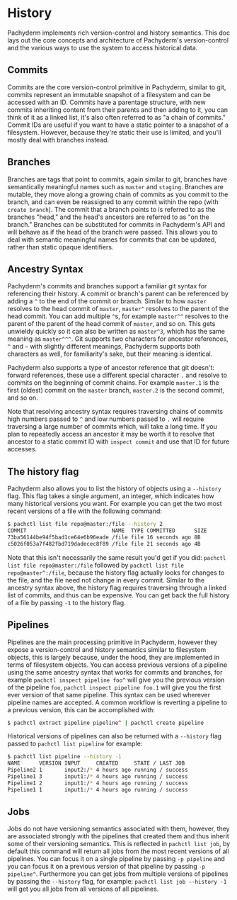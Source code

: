 # History

Pachyderm implements rich version-control and history semantics. This doc
lays out the core concepts and architecture of Pachyderm's version-control
and the various ways to use the system to access historical data.

## Commits

Commits are the core version-control primitive in Pachyderm, similar to
git, commits represent an immutable snapshot of a filesystem and can be
accessed with an ID. Commits have a parentage structure, with new commits
inheriting content from their parents and then adding to it, you can think
of it as a linked list, it's also often referred to as "a chain of
commits." Commit IDs are useful if you want to have a static pointer to
a snapshot of a filesystem. However, because they're static their use is
limited, and you'll mostly deal with branches instead.

## Branches

Branches are tags that point to commits, again similar to git, branches
have semantically meaningful names such as `master` and `staging`.
Branches are mutable, they move along a growing chain of commits as you
commit to the branch, and can even be reassigned to any commit within the
repo (with `create branch`). The commit that a branch points to is
referred to as the branches "head," and the head's ancestors are referred
to as "on the branch." Branches can be substituted for commits in
Pachyderm's API and will behave as if the head of the branch were passed.
This allows you to deal with semantic meaningful names for commits that
can be updated, rather than static opaque identifiers.

## Ancestry Syntax

Pachyderm's commits and branches support a familiar git syntax for
referencing their history. A commit or branch's parent can be referenced
by adding a `^` to the end of the commit or branch. Similar to how
`master` resolves to the head commit of `master`, `master^` resolves
to the parent of the head commit. You can add multiple `^`s, for example
`master^^` resolves to the parent of the parent of the head commit of
`master`, and so on. This gets unwieldy quickly so it can also be written
as `master^3`, which has the same meaning as `master^^^`. Git supports two
characters for ancestor references, `^` and `~` with slightly different
meanings, Pachyderm supports both characters as well, for familiarity's
sake, but their meaning is identical.

Pachyderm also supports a type of ancestor reference that git doesn't:
forward references, these use a different special character `.` and
resolve to commits on the beginning of commit chains. For example
`master.1` is the first (oldest) commit on the `master` branch, `master.2`
is the second commit, and so on.

Note that resolving ancestry syntax requires traversing chains of commits
high numbers passed to `^` and low numbers passed to `.` will require
traversing a large number of commits which, will take a long time. If you
plan to repeatedly access an ancestor it may be worth it to resolve that
ancestor to a static commit ID with `inspect commit` and use that ID for
future accesses.

## The history flag

Pachyderm also allows you to list the history of objects using
a `--history` flag. This flag takes a single argument, an integer, which
indicates how many historical versions you want. For example you can get
the two most recent versions of a file with the following command:

```sh
$ pachctl list file repo@master:/file --history 2
COMMIT                           NAME  TYPE COMMITTED      SIZE
73ba56144be94f5bad1ce64e6b96eade /file file 16 seconds ago 8B
c5026f053a7f482fbd719dadecec8f89 /file file 21 seconds ago 4B
```

Note that this isn't necessarily the same result you'd get if you did:
`pachctl list file repo@master:/file` followed by `pachctl list file
repo@master^:/file`, because the history flag actually looks for changes
to the file, and the file need not change in every commit. Similar to the
ancestry syntax above, the history flag requires traversing through
a linked list of commits, and thus can be expensive. You can get back the
full history of a file by passing `-1` to the history flag.


## Pipelines

Pipelines are the main processing primitive in Pachyderm, however they
expose a version-control and history semantics similar to filesystem
objects, this is largely because, under the hood, they are implemented in
terms of filesystem objects. You can access previous versions of
a pipeline using the same ancestry syntax that works for commits and
branches, for example `pachctl inspect pipeline foo^` will give you the
previous version of the pipeline `foo`, `pachctl inspect pipeline foo.1`
will give you the first ever version of that same pipeline. This syntax
can be used wherever pipeline names are accepted. A common workflow is
reverting a pipeline to a previous version, this can be accomplished with:

```sh
$ pachctl extract pipeline pipeline^ | pachctl create pipeline
```

Historical versions of pipelines can also be returned with a `--history`
flag passed to `pachctl list pipeline` for example:

```sh
$ pachctl list pipeline --history -1
NAME      VERSION INPUT     CREATED     STATE / LAST JOB
Pipeline2 1       input2:/* 4 hours ago running / success
Pipeline1 3       input1:/* 4 hours ago running / success
Pipeline1 2       input1:/* 4 hours ago running / success
Pipeline1 1       input1:/* 4 hours ago running / success
```

## Jobs

Jobs do not have versioning semantics associated with them, however, they
are associated strongly with the pipelines that created them and thus
inherit some of their versioning semantics. This is reflected in `pachctl list
job`, by default this command will return all jobs from the most recent
versions of all pipelines. You can focus it on a single pipeline by passing `-p
pipeline` and you can focus it on a previous version of that pipeline by
passing `-p pipeline^`. Furthermore you can get jobs from multiple versions of
pipelines by passing the `--history` flag, for example: `pachctl list job
--history -1` will get you all jobs from all versions of all pipelines.
